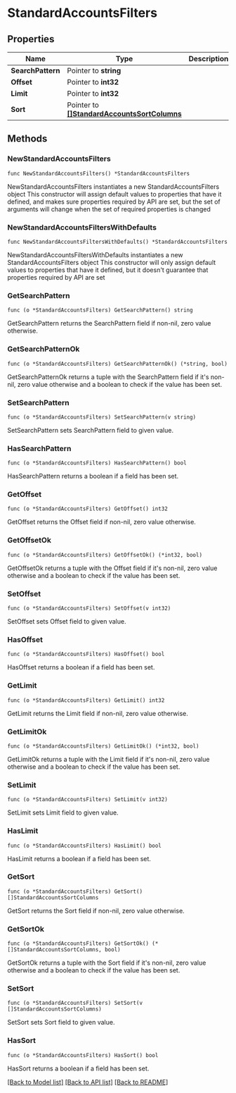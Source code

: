 # StandardAccountsFilters

## Properties

Name | Type | Description | Notes
------------ | ------------- | ------------- | -------------
**SearchPattern** | Pointer to **string** |  | [optional] 
**Offset** | Pointer to **int32** |  | [optional] 
**Limit** | Pointer to **int32** |  | [optional] 
**Sort** | Pointer to [**[]StandardAccountsSortColumns**](StandardAccountsSortColumns.md) |  | [optional] 

## Methods

### NewStandardAccountsFilters

`func NewStandardAccountsFilters() *StandardAccountsFilters`

NewStandardAccountsFilters instantiates a new StandardAccountsFilters object
This constructor will assign default values to properties that have it defined,
and makes sure properties required by API are set, but the set of arguments
will change when the set of required properties is changed

### NewStandardAccountsFiltersWithDefaults

`func NewStandardAccountsFiltersWithDefaults() *StandardAccountsFilters`

NewStandardAccountsFiltersWithDefaults instantiates a new StandardAccountsFilters object
This constructor will only assign default values to properties that have it defined,
but it doesn't guarantee that properties required by API are set

### GetSearchPattern

`func (o *StandardAccountsFilters) GetSearchPattern() string`

GetSearchPattern returns the SearchPattern field if non-nil, zero value otherwise.

### GetSearchPatternOk

`func (o *StandardAccountsFilters) GetSearchPatternOk() (*string, bool)`

GetSearchPatternOk returns a tuple with the SearchPattern field if it's non-nil, zero value otherwise
and a boolean to check if the value has been set.

### SetSearchPattern

`func (o *StandardAccountsFilters) SetSearchPattern(v string)`

SetSearchPattern sets SearchPattern field to given value.

### HasSearchPattern

`func (o *StandardAccountsFilters) HasSearchPattern() bool`

HasSearchPattern returns a boolean if a field has been set.

### GetOffset

`func (o *StandardAccountsFilters) GetOffset() int32`

GetOffset returns the Offset field if non-nil, zero value otherwise.

### GetOffsetOk

`func (o *StandardAccountsFilters) GetOffsetOk() (*int32, bool)`

GetOffsetOk returns a tuple with the Offset field if it's non-nil, zero value otherwise
and a boolean to check if the value has been set.

### SetOffset

`func (o *StandardAccountsFilters) SetOffset(v int32)`

SetOffset sets Offset field to given value.

### HasOffset

`func (o *StandardAccountsFilters) HasOffset() bool`

HasOffset returns a boolean if a field has been set.

### GetLimit

`func (o *StandardAccountsFilters) GetLimit() int32`

GetLimit returns the Limit field if non-nil, zero value otherwise.

### GetLimitOk

`func (o *StandardAccountsFilters) GetLimitOk() (*int32, bool)`

GetLimitOk returns a tuple with the Limit field if it's non-nil, zero value otherwise
and a boolean to check if the value has been set.

### SetLimit

`func (o *StandardAccountsFilters) SetLimit(v int32)`

SetLimit sets Limit field to given value.

### HasLimit

`func (o *StandardAccountsFilters) HasLimit() bool`

HasLimit returns a boolean if a field has been set.

### GetSort

`func (o *StandardAccountsFilters) GetSort() []StandardAccountsSortColumns`

GetSort returns the Sort field if non-nil, zero value otherwise.

### GetSortOk

`func (o *StandardAccountsFilters) GetSortOk() (*[]StandardAccountsSortColumns, bool)`

GetSortOk returns a tuple with the Sort field if it's non-nil, zero value otherwise
and a boolean to check if the value has been set.

### SetSort

`func (o *StandardAccountsFilters) SetSort(v []StandardAccountsSortColumns)`

SetSort sets Sort field to given value.

### HasSort

`func (o *StandardAccountsFilters) HasSort() bool`

HasSort returns a boolean if a field has been set.


[[Back to Model list]](../README.md#documentation-for-models) [[Back to API list]](../README.md#documentation-for-api-endpoints) [[Back to README]](../README.md)


